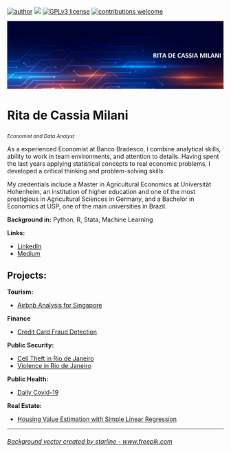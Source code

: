 



[![author](https://img.shields.io/badge/author-rmilani-red.svg)](https://www.linkedin.com/in/rita-de-cassia-m-59ab7451/) [![](https://img.shields.io/badge/python-3.7+-blue.svg)](https://www.python.org/downloads/release/python-365/) [![GPLv3 license](https://img.shields.io/badge/License-GPLv3-blue.svg)](http://perso.crans.org/besson/LICENSE.html) [![contributions welcome](https://img.shields.io/badge/contributions-welcome-brightgreen.svg?style=flat)](https://github.com/rafaelnduarte/portfolio/issues)

<p align="center">
  <img src="banner.jpg" >
  
</p>

# Rita de Cassia Milani
<sub>*Economist and Data Analyst*</sub>

As a experienced Economist at Banco Bradesco, I combine analytical skills, ability to work in team environments, and attention to details. Having spent the last years applying statistical concepts to real economic problems, I developed a critical thinking and problem-solving skills.

My credentials include a Master in Agricultural Economics at Universität Hohenheim, an institution of higher education and one of the most prestigious in Agricultural Sciences in Germany, and a Bachelor in Economics at USP, one of the main universities in Brazil. 

**Background in:** Python, R, Stata, Machine Learning

**Links:**
* [LinkedIn](https://www.linkedin.com/in/rita-de-cássia-milani-59ab7451/)
* [Medium](https://medium.com/@rita.milani)


## Projects:

**Tourism:**
* [Airbnb Analysis for Singapore](https://github.com/rita-milani/Air_Bnb_Singapore/blob/main/README.md)

**Finance**
* [Credit Card Fraud Detection](https://github.com/rita-milani/Credit_Card_Fraud_Detection/blob/main/README.md)

**Public Security:**
* [Cell Theft in Rio de Janeiro](https://github.com/rita-milani/Cell_Theft_Rio/blob/main/README.md)
* [Violence in Rio de Janeiro](https://github.com/rita-milani/Violence_in_Rio/blob/main/README.md)

**Public Health:**
* [Daily Covid-19](https://github.com/rita-milani/Daily_Covid/blob/main/README.md)

**Real Estate:**
* [Housing Value Estimation with Simple Linear Regression](https://github.com/rita-milani/Housing_Price_Linear_Regression/blob/main/README.md)



---

<h6><a href='https://www.freepik.com/vectors/background'>Background vector created by starline - www.freepik.com</a></h6>

